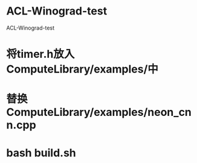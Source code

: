 # ACL-Winograd-test
ACL-Winograd-test
# 将timer.h放入ComputeLibrary/examples/中
# 替换ComputeLibrary/examples/neon_cnn.cpp
# bash build.sh
